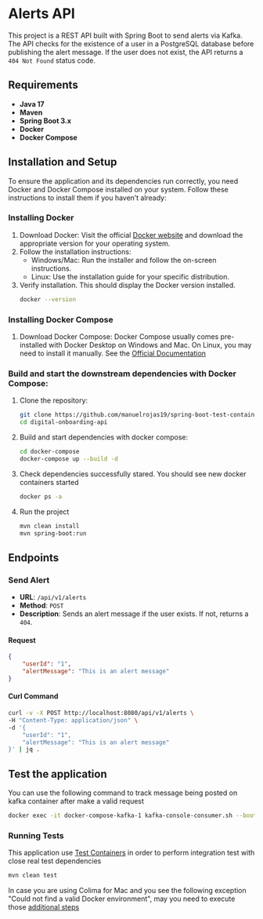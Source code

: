 # Alerts API

This project is a REST API built with Spring Boot to send alerts via Kafka. The API checks for the existence of a user in a PostgreSQL database before publishing the alert message. If the user does not exist, the API returns a `404 Not Found` status code.

## Requirements

- **Java 17**
- **Maven**
- **Spring Boot 3.x**
- **Docker**
- **Docker Compose**

## Installation and Setup

To ensure the application and its dependencies run correctly, you need Docker and Docker Compose installed on your system. Follow these instructions to install them if you haven’t already:

### Installing Docker

1. Download Docker: Visit the official [Docker website](https://docs.docker.com/engine/install/) and download the appropriate version for your operating system.
2. Follow the installation instructions:
   - Windows/Mac: Run the installer and follow the on-screen instructions.
   - Linux: Use the installation guide for your specific distribution.
3. Verify installation. This should display the Docker version installed.
    ```sh
   docker --version
    ```
### Installing Docker Compose
1. Download Docker Compose: Docker Compose usually comes pre-installed with Docker Desktop on Windows and Mac. On Linux, you may need to install it manually. See the [Official Documentation](https://docs.docker.com/compose/install/)

### Build and start the downstream dependencies with Docker Compose:

1. Clone the repository:
    ```sh
    git clone https://github.com/manuelrojas19/spring-boot-test-containers
    cd digital-onboarding-api
    ```

2. Build and start dependencies with docker compose:
    ```sh
    cd docker-compose
    docker-compose up --build -d
    ```
3. Check dependencies successfully stared. You should see new docker containers started
    ```sh
    docker ps -a
    ```
4. Run the project
   ```sh
   mvn clean install
   mvn spring-boot:run
    ```

## Endpoints

### Send Alert

- **URL**: `/api/v1/alerts`
- **Method**: `POST`
- **Description**: Sends an alert message if the user exists. If not, returns a `404`.

#### Request

```json
{
    "userId": "1",
    "alertMessage": "This is an alert message"
}
```

#### Curl Command

```bash
curl -v -X POST http://localhost:8080/api/v1/alerts \
-H "Content-Type: application/json" \
-d '{
    "userId": "1",
    "alertMessage": "This is an alert message"
}' | jq .
```

## Test the application

You can use the following command to track message being posted on kafka container after make a valid request
```bash
docker exec -it docker-compose-kafka-1 kafka-console-consumer.sh --bootstrap-server localhost:9092 --topic alerts-topic --from-beginning
```

### Running Tests

This application use [Test Containers](https://testcontainers.com/) in order to perform integration test with close real test dependencies
```sh
mvn clean test
```
In case you are using Colima for Mac and you see the following exception "Could not find a valid Docker environment", may you need to execute those [additional steps](https://www.rockyourcode.com/testcontainers-with-colima/)